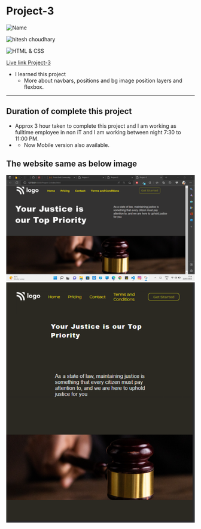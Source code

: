 # Project-3

![Name](https://img.shields.io/badge/Name-VINOD%20KUMAR%20M-green)

![hitesh choudhary](https://img.shields.io/badge/Hitesh--Choudhary-Full--stack--JS--bootcamp-red)

![HTML & CSS](https://img.shields.io/badge/HTML-CSS-orange)

[Live link Project-3](https://vinod-kumar-project-3.netlify.app/)

-   I learned this project
    -   More about navbars, positions and bg image position layers and flexbox.

---

## Duration of complete this project

-   Approx 3 hour taken to complete this project and I am working as fulltime employee in non iT and I am working between night 7:30 to 11:00 PM.
-   -   Now Mobile version also available.

## **The website same as below image**

![](./Sereenshot/Project-3.png)
![](./Sereenshot/Mobile.png)
